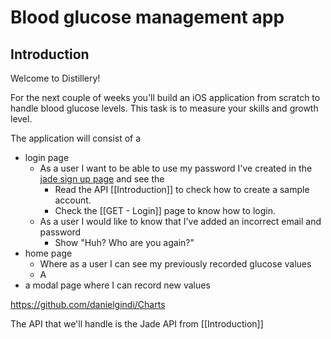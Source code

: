 # Blood glucose management app
## Introduction
Welcome to Distillery!

For the next couple of weeks you'll build an iOS application from scratch to handle blood glucose levels.
This task is to measure your skills and growth level.

The application will consist of a
- login page
	- As a user I want to be able to use my password I've created in the [jade sign up page](https://app.jadediabetes.com/signup.html) and see the 
		- Read the API [[Introduction]] to check how to create a sample account.
		- Check the [[GET - Login]] page to know how to login.
	- As a user I would like to know that I've added an incorrect email and password
		- Show "Huh? Who are you again?"
- home page 
	- Where as a user I can see my previously recorded glucose values
	- A 
- a modal page where I can record new values


https://github.com/danielgindi/Charts

The API that we'll handle is the Jade API from [[Introduction]]